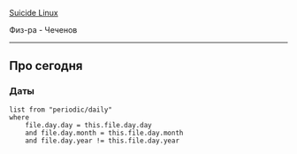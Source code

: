 [Suicide Linux](https://youtube.com/shorts/rB4X7v7eoFE)

Физ-ра - Чеченов

---

## Про сегодня

### Даты

```dataview
list from "periodic/daily"
where
	file.day.day = this.file.day.day
	and file.day.month = this.file.day.month
	and file.day.year != this.file.day.year
```
